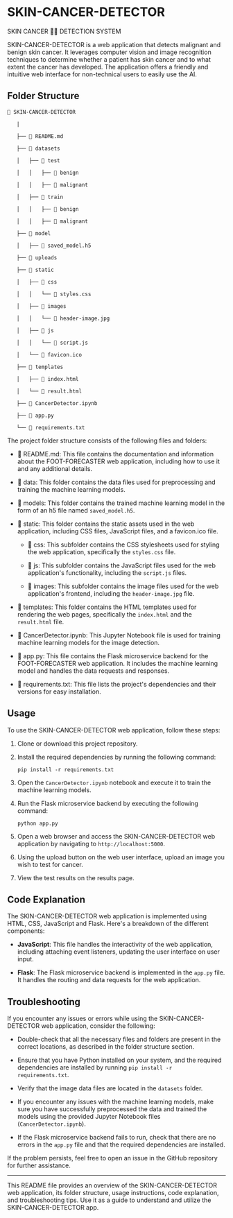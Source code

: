 # SKIN-CANCER-DETECTOR
SKIN CANCER 🔬🧪 DETECTION SYSTEM

SKIN-CANCER-DETECTOR is a web application that detects malignant and benign skin cancer. It leverages computer vision and image recognition techniques to determine whether a patient has skin cancer and to what extent the cancer has developed. The application offers a friendly and intuitive web interface for non-technical users to easily use the AI.

## Folder Structure

```
📂 SKIN-CANCER-DETECTOR
   
   |
   
   ├── 📄 README.md
   
   ├── 📂 datasets
   
   │   ├── 📂 test
   
   │   │   ├── 📂 benign

   │   │   ├── 📂 malignant
   
   │   ├── 📂 train

   │   │   ├── 📂 benign

   │   │   ├── 📂 malignant
   
   ├── 📂 model
   
   │   ├── 📄 saved_model.h5
   
   ├── 📂 uploads
   
   ├── 📂 static
   
   │   ├── 📂 css
   
   │   │   └── 📄 styles.css

   │   ├── 📂 images
   
   │   │   └── 📄 header-image.jpg
   
   │   ├── 📂 js
   
   │   │   └── 📄 script.js
   
   │   └── 📄 favicon.ico
   
   ├── 📂 templates

   │   ├── 📄 index.html
   
   │   └── 📄 result.html
   
   ├── 📄 CancerDetector.ipynb
   
   ├── 📄 app.py
   
   └── 📄 requirements.txt
```

The project folder structure consists of the following files and folders:

- 📄 README.md: This file contains the documentation and information about the FOOT-FORECASTER web application, including how to use it and any additional details.

- 📂 data: This folder contains the data files used for preprocessing and training the machine learning models.

- 📂 models: This folder contains the trained machine learning model in the form of an h5 file named `saved_model.h5`.

- 📂 static: This folder contains the static assets used in the web application, including CSS files, JavaScript files, and a favicon.ico file.

   - 📂 css: This subfolder contains the CSS stylesheets used for styling the web application, specifically the `styles.css` file.

   - 📂 js: This subfolder contains the JavaScript files used for the web application's functionality, including the `script.js` files.
   - 📂 images: This subfolder contains the image files used for the web application's frontend, including the `header-image.jpg` file.

- 📂 templates: This folder contains the HTML templates used for rendering the web pages, specifically the `index.html` and the `result.html` file.

- 📄 CancerDetector.ipynb: This Jupyter Notebook file is used for training machine learning models for the image detection.

- 📄 app.py: This file contains the Flask microservice backend for the FOOT-FORECASTER web application. It includes the machine learning model and handles the data requests and responses.

- 📄 requirements.txt: This file lists the project's dependencies and their versions for easy installation.

## Usage

To use the SKIN-CANCER-DETECTOR web application, follow these steps:

1. Clone or download this project repository.

2. Install the required dependencies by running the following command:

   ```
   pip install -r requirements.txt
   ```

3. Open the `CancerDetector.ipynb` notebook and execute it to train the machine learning models.

4. Run the Flask microservice backend by executing the following command:

   ```
   python app.py
   ```

5. Open a web browser and access the SKIN-CANCER-DETECTOR web application by navigating to `http://localhost:5000`.

6. Using the upload button on the web user interface, upload an image you wish to test for cancer.

7. View the test results on the results page.

## Code Explanation

The SKIN-CANCER-DETECTOR web application is implemented using HTML, CSS, JavaScript and Flask. Here's a breakdown of the different components:

- **JavaScript**: This file handles the interactivity of the web application, including attaching event listeners, updating the user interface on user input.

- **Flask**: The Flask microservice backend is implemented in the `app.py` file. It handles the routing and data requests for the web application.

## Troubleshooting

If you encounter any issues or errors while using the SKIN-CANCER-DETECTOR web application, consider the following:

- Double-check that all the necessary files and folders are present in the correct locations, as described in the folder structure section.

- Ensure that you have Python installed on your system, and the required dependencies are installed by running `pip install -r requirements.txt`.

- Verify that the image data files are located in the `datasets` folder.

- If you encounter any issues with the machine learning models, make sure you have successfully preprocessed the data and trained the models using the provided Jupyter Notebook files (`CancerDetector.ipynb`).

- If the Flask microservice backend fails to run, check that there are no errors in the `app.py` file and that the required dependencies are installed.

If the problem persists, feel free to open an issue in the GitHub repository for further assistance.

---

This README file provides an overview of the SKIN-CANCER-DETECTOR web application, its folder structure, usage instructions, code explanation, and troubleshooting tips. Use it as a guide to understand and utilize the SKIN-CANCER-DETECTOR app.
